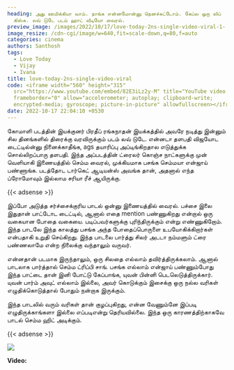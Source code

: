 ```yaml
---
heading: அது ஊமிக்கியா வாம். நாங்க என்னமோன்னு நெனச்சுட்டோம். கேப்ல ஒரு லிப்
  கிஸ்சு. லவ் டுடே படம் ஹாட் வீடியோ வைரல்.
preview_image: /images/2022/10/17/love-today-2ns-single-video-viral-1-.jpeg
image_resize: /cdn-cgi/image/w=640,fit=scale-down,q=80,f=auto
categories: cinema
authors: Santhosh
tags:
  - Love Today
  - Vijay
  - Ivana
title: love-today-2ns-single-video-viral
code: <iframe width="560" height="315"
  src="https://www.youtube.com/embed/82E3iLz2y-M" title="YouTube video player"
  frameborder="0" allow="accelerometer; autoplay; clipboard-write;
  encrypted-media; gyroscope; picture-in-picture" allowfullscreen></iframe>
date: 2022-10-17 22:04:10 +0530
---
```

கோமாளி படத்தின் இயக்குனர் பிரதீப் ரங்கநாதன் இயக்கத்தில் அவரே நடித்து இன்னும் சில தினங்களில் திரைக்கு வரவிருக்கும் படம் லவ் டுடே. என்னடா தளபதி விஜயோட டைட்டில்ன்னு நினைக்காதீங்க, ags தயாரிப்பு அப்டிங்கிறதால எடுத்துக்க சொல்லிறப்பாரு தளபதி. இந்த அப்படத்தின் ட்ரைலர் கொஞ்ச நாட்களுக்கு முன் வெளியாகி இணையத்தில் செம்ம வைரல், முக்கியமாக பசங்க செம்மயா என்ஜாய் பண்ணாங்க. படத்தோட டார்கெட் ஆடியன்ஸ் அவங்க தான், அதனால் எந்த ப்ரோமோவும் இல்லாம சரியா ரீச் ஆயிருக்கு.

{{< adsense >}}

இப்போ அடுத்த சர்ச்சைக்குரிய பாடல் ஒன்னு இணையத்தில் வைரல். பச்சை இலை இதுதான் பாட்டோட டைட்டில், ஆனால் எதை mention பண்ணுகிறது என்றால் ஒரு வகையான போதை வகையை. படிப்பவர்களுக்கு புரிந்திருக்கும் என்று எண்ணுகிறோம். இந்த பாடலே இந்த காலத்து பசங்க அந்த போதைப்பொருளை உபயோகிக்கிறார்கள் என்பதாகி உறுதி செய்கிறது. இந்த பாடலை பார்த்து சிலர் அடடா நம்மளும் ட்ரை பண்ணலாமே என்ற நிலைக்கு வந்தாலும் வருவர்.

என்னதான் படமாக இருந்தாலும், ஒரு சிலதை எல்லாம் தவிர்த்திருக்கலாம். ஆனால் பாடலாக பார்த்தால் செம்ம ட்ரிப்பி சாங். பசங்க எல்லாம் என்ஜாய் பண்ணும்போது இந்த பாட்டை தான் இனி போட்டு கேப்பாங்க, யுவன் பின்னி பெடலெடுத்திருக்கார். யுவன் பார்ம் அவுட் எல்லாம் இல்லை, அவர் கொடுக்கும் இசைக்கு ஒரு நல்ல வரிகள் எழுதிக்கொடுத்தால் போதும் நன்றாக இருக்கும்.  

இந்த பாடலில் வரும் வரிகள் தான் குழப்புகிறது, என்ன வேணும்னே இப்படி எழுதிருக்காங்களா இல்லை எப்படிஎன்று தெரியவில்லை. இந்த ஒரு காரணத்திற்காகவே பாடல் செம்ம ஹிட் அடிக்கும்.

{{< adsense >}}

![](/images/2022/10/17/love-today-2ns-single-video-viral-2-.jpeg)

**Video:**